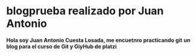 # blogprueba realizado por Juan Antonio
**Hola soy Juan Antonio Cuesta Losada, me encuetnro practicando git**
**un blog para el curso de Git y GiyHub de platzi**
